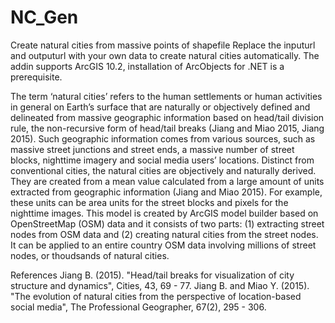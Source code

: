 # NC_Gen
Create natural cities from massive points of shapefile
Replace the inputurl and outputurl with your own data to create natural cities automatically.
The addin supports ArcGIS 10.2, installation of ArcObjects for .NET is a prerequisite.

The term ‘natural cities’ refers to the human settlements or human activities in general on Earth’s surface that are naturally or objectively defined and delineated from massive geographic information based on head/tail division rule, the non-recursive form of head/tail breaks (Jiang and Miao 2015, Jiang 2015). Such geographic information comes from various sources, such as massive street junctions and street ends, a massive number of street blocks, nighttime imagery and social media users’ locations. Distinct from conventional cities, the natural cities are objectively and naturally derived. They are created from a mean value calculated from a large amount of units extracted from geographic information (Jiang and Miao 2015). For example, these units can be area units for the street blocks and pixels for the nighttime images. This model is created by ArcGIS model builder based on OpenStreetMap (OSM) data and it consists of two parts: (1) extracting street nodes from OSM data and (2) creating natural cities from the street nodes. It can be applied to an entire country OSM data involving millions of street nodes, or thoudsands of natural cities.

References
Jiang B. (2015). "Head/tail breaks for visualization of city structure and dynamics", Cities, 43, 69 - 77.
Jiang B. and Miao Y. (2015). "The evolution of natural cities from the perspective of location-based social media", The Professional Geographer, 67(2), 295 - 306.
